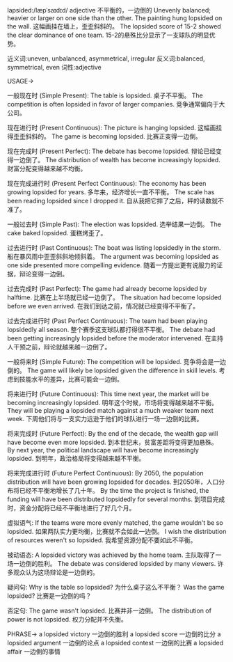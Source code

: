 lapsided:/læpˈsaɪdɪd/
adjective
不平衡的，一边倒的
Unevenly balanced; heavier or larger on one side than the other.
The painting hung lopsided on the wall.  这幅画挂在墙上，歪歪斜斜的。
The lopsided score of 15-2 showed the clear dominance of one team. 15-2的悬殊比分显示了一支球队的明显优势。

近义词:uneven, unbalanced, asymmetrical, irregular
反义词:balanced, symmetrical, even
词性:adjective


USAGE->

一般现在时 (Simple Present):
The table is lopsided.  桌子不平衡。
The competition is often lopsided in favor of larger companies.  竞争通常偏向于大公司。


现在进行时 (Present Continuous):
The picture is hanging lopsided.  这幅画挂得歪歪斜斜的。
The game is becoming lopsided.  比赛正变得一边倒。


现在完成时 (Present Perfect):
The debate has become lopsided.  辩论已经变得一边倒了。
The distribution of wealth has become increasingly lopsided.  财富分配变得越来越不均衡。


现在完成进行时 (Present Perfect Continuous):
The economy has been growing lopsided for years. 多年来，经济增长一直不平衡。
The scale has been reading lopsided since I dropped it. 自从我把它摔了之后，秤的读数就不准了。


一般过去时 (Simple Past):
The election was lopsided. 选举结果一边倒。
The cake baked lopsided. 蛋糕烤歪了。


过去进行时 (Past Continuous):
The boat was listing lopsidedly in the storm. 船在暴风雨中歪歪斜斜地倾斜着。
The argument was becoming lopsided as one side presented more compelling evidence.  随着一方提出更有说服力的证据，辩论变得一边倒。


过去完成时 (Past Perfect):
The game had already become lopsided by halftime.  比赛在上半场就已经一边倒了。
The situation had become lopsided before we even arrived. 在我们到达之前，情况就已经变得不平衡了。


过去完成进行时 (Past Perfect Continuous):
The team had been playing lopsidedly all season.  整个赛季这支球队都打得很不平衡。
The debate had been getting increasingly lopsided before the moderator intervened. 在主持人干预之前，辩论就越来越一边倒了。


一般将来时 (Simple Future):
The competition will be lopsided.  竞争将会是一边倒的。
The game will likely be lopsided given the difference in skill levels. 考虑到技能水平的差异，比赛可能会一边倒。


将来进行时 (Future Continuous):
This time next year, the market will be becoming increasingly lopsided. 明年这个时候，市场将变得越来越不平衡。
They will be playing a lopsided match against a much weaker team next week.  下周他们将与一支实力远逊于他们的球队进行一场一边倒的比赛。


将来完成时 (Future Perfect):
By the end of the decade, the wealth gap will have become even more lopsided. 到本世纪末，贫富差距将变得更加悬殊。
By next year, the political landscape will have become increasingly lopsided. 到明年，政治格局将变得越来越不平衡。


将来完成进行时 (Future Perfect Continuous):
By 2050, the population distribution will have been growing lopsided for decades. 到2050年，人口分布将已经不平衡地增长了几十年。
By the time the project is finished, the funding will have been distributed lopsidedly for several months. 到项目完成时，资金分配将已经不平衡地进行了好几个月。


虚拟语气:
If the teams were more evenly matched, the game wouldn't be so lopsided. 如果两队实力更均衡，比赛就不会如此一边倒。
I wish the distribution of resources weren't so lopsided. 我希望资源分配不要如此不平衡。


被动语态:
A lopsided victory was achieved by the home team. 主队取得了一场一边倒的胜利。
The debate was considered lopsided by many viewers. 许多观众认为这场辩论是一边倒的。


疑问句:
Why is the table so lopsided?  为什么桌子这么不平衡？
Was the game lopsided?  比赛是一边倒的吗？


否定句:
The game wasn't lopsided.  比赛并非一边倒。
The distribution of power is not lopsided.  权力分配并不失衡。


PHRASE->
a lopsided victory  一边倒的胜利
a lopsided score  一边倒的比分
a lopsided argument  一边倒的论点
a lopsided contest  一边倒的比赛
a lopsided affair  一边倒的事情
